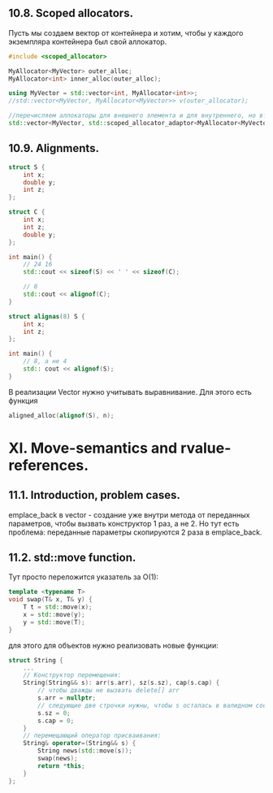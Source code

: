 ## 10.8. Scoped allocators.
Пусть мы создаем вектор от контейнера и хотим, чтобы у каждого экземпляра контейнера был свой аллокатор.
```cpp
#include <scoped_allocator>

MyAllocator<MyVector> outer_alloc;
MyAllocator<int> inner_alloc(outer_alloc);

using MyVector = std::vector<int, MyAllocator<int>>;
//std::vector<MyVector, MyAllocator<MyVector>> v(outer_allocator);

//перечисляем аллокаторы для внешнего элемента и для внутреннего, но второй в данном случае не обязательно
std::vector<MyVector, std::scoped_allocator_adaptor<MyAllocator<MyVector>, MyAllocator<int>>> v(outer_allocator);
```

## 10.9. Alignments.
```cpp
struct S {
    int x;
    double y;
    int z;
};

struct C {
    int x;
    int z;
    double y;
};

int main() {
    // 24 16
    std::cout << sizeof(S) << ' ' << sizeof(C);

    // 8
    std::cout << alignof(C);
}
```

```cpp
struct alignas(8) S {
    int x;
    int z;
};

int main() {
    // 8, а не 4
    std:: cout << alignof(S);
}
```
В реализации Vector нужно учитывать выравнивание.
Для этого есть функция
```cpp
aligned_alloc(alignof(S), n);
```

# XI. Move-semantics and rvalue-references.
## 11.1. Introduction, problem cases.
emplace_back в vector - создание уже внутри метода от переданных параметров, чтобы вызвать конструктор 1 раз, а не 2.
Но тут есть проблема: переданные параметры скопируются 2 раза в emplace_back.
## 11.2. std::move function.
Тут просто переложится указатель за O(1):
```cpp
template <typename T>
void swap(T& x, T& y) {
    T t = std::move(x);
    x = std::move(y);
    y = std::move(T);
}
```
для этого для объектов нужно реализовать новые функции:
```cpp
struct String {
    ...
    // Конструктор перемещения:
    String(String&& s): arr(s.arr), sz(s.sz), cap(s.cap) {
        // чтобы дважды не вызвать delete[] arr
        s.arr = nullptr;
        // следующие две строчки нужны, чтобы s осталась в валидном состоянии
        s.sz = 0;
        s.cap = 0;
    }
    // перемещающий оператор присваивания:
    String& operator=(String&& s) {
        String news(std::move(s));
        swap(news);
        return *this;
    }
};
```